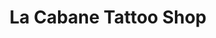 ---
title: "La Cabane Tattoo Shop"
url: /champigny-sur-marne/la-cabane-tattoo-shop/
shop: tatouage
---